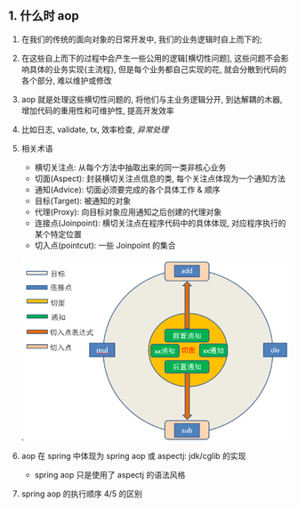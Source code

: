 ## 1. 什么时 aop

1. 在我们的传统的面向对象的日常开发中, 我们的业务逻辑时自上而下的;
2. 在这些自上而下的过程中会产生一些公用的逻辑[横切性问题], 这些问题不会影响具体的业务实现{主流程}, 但是每个业务都自己实现的花, 就会分散到代码的各个部分, 难以维护或修改
3. aop 就是处理这些横切性问题的, 将他们与主业务逻辑分开, 到达解耦的木器, 增加代码的重用性和可维护性, 提高开发效率
4. 比如日志, validate, tx, 效率检查, _异常处理_
5. 相关术语

   - 横切关注点: 从每个方法中抽取出来的同一类非核心业务
   - 切面(Aspect): 封装横切关注点信息的类, 每个关注点体现为一个通知方法
   - 通知(Advice): 切面必须要完成的各个具体工作 & 顺序
   - 目标(Target): 被通知的对象
   - 代理(Proxy): 向目标对象应用通知之后创建的代理对象
   - 连接点(Joinpoint): 横切关注点在程序代码中的具体体现, 对应程序执行的某个特定位置
   - 切入点(pointcut): 一些 Joinpoint 的集合

   ![avatar](/static/image/spring/spring-aop.png)

6. aop 在 spring 中体现为 spring aop 或 aspectj: jdk/cglib 的实现
   - spring aop 只是使用了 aspectj 的语法风格
7. spring aop 的执行顺序 4/5 的区别
